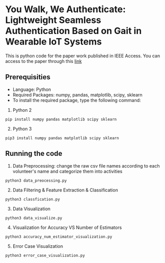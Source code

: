 # You Walk, We Authenticate: Lightweight Seamless Authentication Based on Gait in Wearable IoT Systems

This is python code for the paper work published in IEEE Access. You can access to the paper through this [link
](https://ieeexplore.ieee.org/document/8672772)

## Prerequisities
- Language: Python
- Required Packages: numpy, pandas, matplotlib, scipy, sklearn
- To install the required package, type the following command:
1) Python 2
```
pip install numpy pandas matplotlib scipy sklearn
```
2) Python 3
```
pip3 install numpy pandas matplotlib scipy sklearn
```

## Running the code
1. Data Preprocessing: change the raw csv file names according to each volunteer's name and categorize them into activities
```
python3 data_preocessing.py
```
2. Data Filtering & Feature Extraction & Classification
```
python3 classfication.py
```
3. Data Visualization
```
python3 data_visualize.py
```
4. Visualization for Accuracy VS Number of Estimators
```
python3 accuracy_num_estimator_visualization.py
```
5. Error Case Visualization
```
python3 error_case_visualization.py
```




